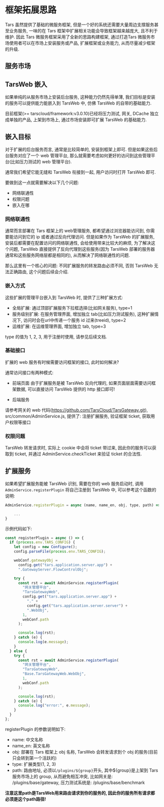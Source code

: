 # 框架拓展思路

Tars 虽然提供了基础的微服务框架, 但是一个好的系统还需要大量周边支撑服务甚至业务服务, 一味的在 Tars 框架中扩展相关功能会导致框架越来越庞大, 且不利于维护. 因此 Tars 微服务框架采用了全新的思路构建框架, 通过打造Tars 微服务市场使用者可以在市场上安装服务或产品, 扩展框架或业务能力, 从而尽量减少框架的升级.

## 服务市场

## TarsWeb 嵌入

如果单纯的从服务市场上安装后台服务, 这种能力仍然先得单薄, 我们目标是安装的服务可以提供能力能嵌入到 TarsWeb 中, 仿佛 TarsWeb 的自带的基础能力.

目前框架(>= tarscloud/framework:v3.0.10)已经将压力测试, 网关, DCache 独立成单独的产品, 上架到市场上, 通过市场安装即可扩展 TarsWeb 的基础能力.

## 嵌入目标

对于扩展的后台服务而言, 通常是比较简单的, 安装到框架上即可. 但是如果这些后台服务对应了一个 web 管理平台, 那么就需要考虑如何更好的访问到这些管理平台(比如压力测试的 web 管理平台).

通常我们希望它能无缝和 TarsWeb 衔接到一起, 用户访问时打开 TarsWeb 即可.

要做到这一点就需要解决以下几个问题:

- 网络联通性
- 权限问题
- 嵌入在哪

### 网络联通性

通常而言部署在 Tars 框架上的 web管理服务, 都希望通过浏览器能访问到, 你需要能访问到它的 ip 或者通过反向代理访问. 但是如果作为 TarsWeb 的扩展服务, 安装后都需要在配置访问的网络联通性, 会给使用带来比较大的麻烦, 为了解决这个问题, TarsWeb 直接提供了反向代理到这些服务(因为 TarsWeb 部署的服务器通常和这些服务网络层都是相同的), 从而解决了网络联通性的问题.

那么这里有一个核心的问题: 不同扩展服务的转发路由必须不同, 否则 TarsWeb 无法正确路由, 这个问题后续会介绍.

### 嵌入方式

这些扩展的管理平台嵌入到 TarsWeb 时, 提供了三种扩展方式:

- 全局扩展: 通过顶部扩展服务下拉框选择(比如网关服务), type=1
- 服务级别扩展: 在服务管理界面, 增加独立 tab(比如压力测试服务), 这种扩展情况下, 访问时会在url中传递一个服务 id 过来(treeid), type=2
- 运维扩展: 在运维管理界面, 增加独立 tab, type=3

type 的值为 1, 2, 3, 用于注册时使用, 请参见后续文档.

### 基础接口

扩展的 web 服务有时候需要访问框架的接口, 此时如何解决?

通常访问接口有两种模式:

- 前端页面
  由于扩展服务是被 TarsWeb 反向代理的, 如果页面层面需要访问框架数据, 可以直接访问 TarsWeb 提供的 http 接口即可!

- 后端服务

请参考网关的 web 代码(https://github.com/TarsCloud/TarsGateway.git), src/common/AdminService.js, 提供了: 注册扩展服务, 验证框架 ticket, 获取用户权限等接口

### 权限问题

TarsWeb 转发请求时, 实际上 cookie 中会将 ticket 带过来, 因此你的服务可以获取到 ticket, 并通过 AdminService.checkTicket 来验证 ticket 的合法性.

## 扩展服务

如果希望扩展服务能被 TarsWeb 识别, 需要在你的 web 服务启动时, 调用`AdminService.registerPlugin` 将自己注册到 TarsWeb 中, 可以参考这个函数的说明:

```js
AdminService.registerPlugin = async (name, name_en, obj, type, path) => {

    ...
}
```

示例代码如下:

```js
const registerPlugin = async () => {
  if (process.env.TARS_CONFIG) {
    let config = new Configure();
    config.parseFile(process.env.TARS_CONFIG);

    webConf.gatewayObj =
      config.get("tars.application.server.app") +
      ".GatewayServer.FlowControlObj";

    try {
      const rst = await AdminService.registerPlugin(
        "网关管理平台",
        "TarsGatewayWeb",
        config.get("tars.application.server.app") +
          "." +
          config.get("tars.application.server.server") +
          ".WebObj",
        1,
        webConf.path
      );

      console.log(rst);
    } catch (e) {
      console.log(e.message);
    }
  } else {
    try {
      const rst = await AdminService.registerPlugin(
        "网关管理平台",
        "TarsGatewayWeb",
        "Base.TarsGatewayWeb.WebObj",
        1,
        webConf.path
      );

      console.log(rst);
    } catch (e) {
      console.log("error:", e.message);
    }
  }
};
```

registerPlugin 的参数说明如下:

- name: 中文名称
- name_en: 英文名称
- obj: 部署在 Tars 框架上 obj 名称, TarsWeb 会转发请求到个 obj 的服务(目前只会转到第一个活跃的)
- type: 扩展类型(1, 2, 3)
- path: 路由地址, 必须以`/plugins/${group}`开头, 其中${group}是上架到 Tars 服务市场上的 group, 从而避免相互冲突, 比如网关是: /plugins/base/gateway, 压力测试系统是: /plugins/base/benchmark

**注意这里path是TarsWeb用来路由请求到你的服务的, 因此你的服务所有请求都必须是这个path路径!**